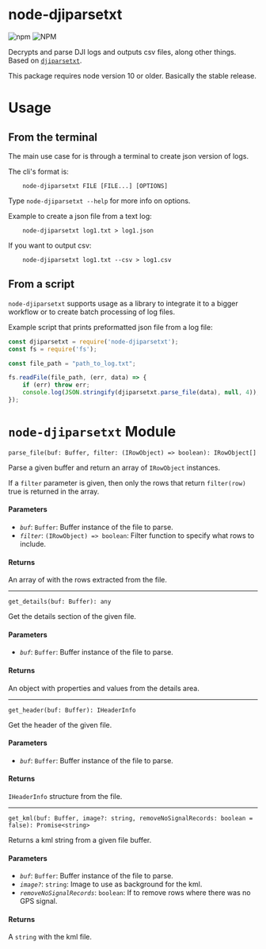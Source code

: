 node-djiparsetxt
================

![npm](https://img.shields.io/npm/v/node-djiparsetxt.svg)
![NPM](https://img.shields.io/npm/l/node-djiparsetxt.svg)

Decrypts and parse DJI logs and outputs csv files, along other things. Based on 
[`djiparsetxt`](http://djilogs.live555.com/).

This package requires node version 10 or older. Basically the stable release.

Usage
=====

## From the terminal

The main use case for is through a terminal to create json version of logs.

The cli's format is:

		node-djiparsetxt FILE [FILE...] [OPTIONS]

Type `node-djiparsetxt --help` for more info on options.


Example to create a json file from a text log:

		node-djiparsetxt log1.txt > log1.json

If you want to output csv:

		node-djiparsetxt log1.txt --csv > log1.csv

## From a script

`node-djiparsetxt` supports usage as a library to integrate it to a bigger 
workflow or to create batch processing of log files.

Example script that prints preformatted json file from a log file:

```javascript
const djiparsetxt = require('node-djiparsetxt');
const fs = require('fs');

const file_path = "path_to_log.txt";

fs.readFile(file_path, (err, data) => {
	if (err) throw err;
	console.log(JSON.stringify(djiparsetxt.parse_file(data), null, 4));
});
```

`node-djiparsetxt` Module
=========================

`parse_file(buf: Buffer, filter: (IRowObject) => boolean): IRowObject[]`

Parse a given buffer and return an array of `IRowObject` instances.

If a `filter` parameter is given, then only the rows that return `filter(row)` true
is returned in the array.

#### Parameters

- *`buf`*: `Buffer`: Buffer instance of the file to parse.
- *`filter`*: `(IRowObject) => boolean`: Filter function to specify what rows to include.

#### Returns

An array of with the rows extracted from the file.

----

`get_details(buf: Buffer): any`

Get the details section of the given file.

#### Parameters

- *`buf`*: `Buffer`: Buffer instance of the file to parse.

#### Returns 

An object with properties and values from the details area.

----

`get_header(buf: Buffer): IHeaderInfo`

Get the header of the given file.

#### Parameters

- *`buf`*: `Buffer`: Buffer instance of the file to parse.

#### Returns 

`IHeaderInfo` structure from the file.

----

`get_kml(buf: Buffer, image?: string, removeNoSignalRecords: boolean = false): Promise<string>`

Returns a kml string from a given file buffer.

#### Parameters

- *`buf`*: `Buffer`: Buffer instance of the file to parse.
- *`image?`*: `string`: Image to use as background for the kml.
- *`removeNoSignalRecords`*: `boolean`: If to remove rows where there was no GPS signal.

#### Returns

A `string` with the kml file.